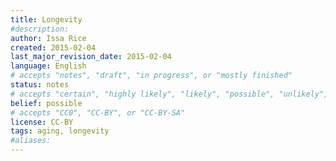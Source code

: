 ```yaml
---
title: Longevity
#description: 
author: Issa Rice
created: 2015-02-04
last_major_revision_date: 2015-02-04
language: English
# accepts "notes", "draft", "in progress", or "mostly finished"
status: notes
# accepts "certain", "highly likely", "likely", "possible", "unlikely", "highly unlikely", "remote", "impossible", "log", "emotional", or "fiction"
belief: possible
# accepts "CC0", "CC-BY", or "CC-BY-SA"
license: CC-BY
tags: aging, longevity
#aliases: 
---
```



